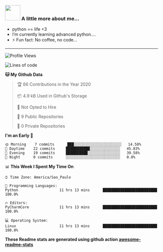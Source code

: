 ### <img src="https://summerofhpc.prace-ri.eu/wp-content/uploads/2019/08/giphy-1.gif" width="50"> A little more about me...  

- python == life <3
- I’m currently learning advanced python....
- ⚡ Fun fact: No coffee, no code...

---
<!--START_SECTION:waka-->
![Profile Views](http://img.shields.io/badge/Profile%20Views-0-blue)

![Lines of code](https://img.shields.io/badge/From%20Hello%20World%20I%27ve%20Written-18334%20lines%20of%20code-blue)

**🐱 My Github Data** 

> 🏆 66 Contributions in the Year 2020
 > 
> 📦 4.9 kB Used in Github's Storage 
 > 
> 🚫 Not Opted to Hire
 > 
> 📜 9 Public Repositories 
 > 
> 🔑 0 Private Repositories  
 > 
**I'm an Early 🐤** 

```text
🌞 Morning    7 commits      ███░░░░░░░░░░░░░░░░░░░░░░   14.58% 
🌆 Daytime    22 commits     ███████████░░░░░░░░░░░░░░   45.83% 
🌃 Evening    19 commits     ██████████░░░░░░░░░░░░░░░   39.58% 
🌙 Night      0 commits      ░░░░░░░░░░░░░░░░░░░░░░░░░   0.0%

```


📊 **This Week I Spent My Time On** 

```text
⌚︎ Time Zone: America/Sao_Paulo

💬 Programming Languages: 
Python                   11 hrs 13 mins      █████████████████████████   100.0%

🔥 Editors: 
PyCharmCore              11 hrs 13 mins      █████████████████████████   100.0%

💻 Operating System: 
Linux                    11 hrs 13 mins      █████████████████████████   100.0%

```


<!--END_SECTION:waka-->

**These Readme stats are generated using github action [awesome-readme-stats](https://github.com/anmol098/waka-readme-stats)**
